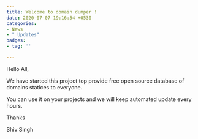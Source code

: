 ```yaml
---
title: Welcome to domain dumper !
date: 2020-07-07 19:16:54 +0530
categories:
- News
- " Updates"
badges:
- tag: ''

---
```

Hello All,

We have started this project top provide free open source database of domains statices to everyone.

You can use it on your projects and we will keep automated update every hours.

Thanks

Shiv Singh